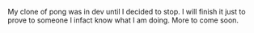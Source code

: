 My clone of pong was in dev until I decided to stop. I will finish it just to prove to someone I infact know what I am doing. More to come soon.
